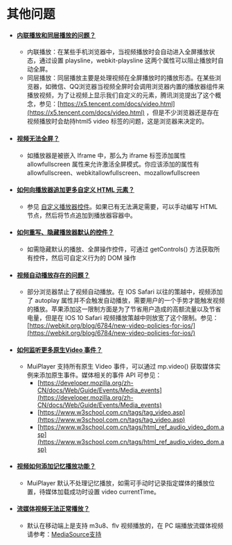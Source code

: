 # 其他问题

- #### <u>内联播放和同层播放的问题？</u>
	
	- 内联播放：在某些手机浏览器中，当视频播放时会自动进入全屏播放状态，通过设置 playsline，webkit-playsline 这两个属性可以阻止播放时自动全屏。
	- 同层播放：同层播放主要是处理视频在全屏播放时的播放形态。在某些浏览器，如微信、QQ浏览器当视频全屏时会调用浏览器内置的播放器组件来播放视频，为了让视频上显示我们自定义的元素，腾讯浏览提出了这个概念，参见：[https://x5.tencent.com/docs/video.html](https://x5.tencent.com/docs/video.html) ，但是不少浏览器还是存在视频播放时会劫持html5 video 标签的问题，这是浏览器来决定的。

- #### <u>视频无法全屏？</u>
  
  - 如播放器是被嵌入 Iframe 中，那么为 iframe 标签添加属性 allowfullscreen 属性来允许激活全屏模式。你应该添加的属性有 allowfullscreen、webkitallowfullscreen、mozallowfullscreen

- #### <u>如何向播放器追加更多自定义 HTML 元素？</u>
  
  - 参见 [自定义播放器控件](./custom-control/)。如果已有无法满足需要，可以手动编写 HTML 节点，然后将节点追加到播放器容器中。


- #### <u>如何重写、隐藏播放器默认的控件？</u>
	
	- 如需隐藏默认的播放、全屏操作控件，可通过 getControls() 方法获取所有控件，然后可自定义行为的 DOM 操作
- #### <u>视频自动播放存在的问题？</u>
	
	- 部分浏览器禁止了视频自动播放。在 IOS Safari 以往的策越中，视频添加了 autoplay 属性并不会触发自动播放，需要用户的一个手势才能触发视频的播放。苹果添加这一限制方面是为了节省用户造成的高额流量以及节省电量，但是在 IOS 10 Safari 视频播放策越中则放宽了这个限制。参见：[https://webkit.org/blog/6784/new-video-policies-for-ios/](https://webkit.org/blog/6784/new-video-policies-for-ios/)
- #### <u>如何监听更多原生Video 事件？</u>
	
	- MuiPlayer 支持所有原生 Video 事件，可以通过 mp.video() 获取媒体实例来添加原生事件。媒体相关的事件 API 可参见：
	  - [https://developer.mozilla.org/zh-CN/docs/Web/Guide/Events/Media_events](https://developer.mozilla.org/zh-CN/docs/Web/Guide/Events/Media_events)
	  - [https://www.w3school.com.cn/tags/tag_video.asp](https://www.w3school.com.cn/tags/tag_video.asp)
	  - [https://www.w3school.com.cn/tags/html_ref_audio_video_dom.asp](https://www.w3school.com.cn/tags/html_ref_audio_video_dom.asp)
- #### <u>视频如何添加记忆播放功能？</u>
	
	- MuiPlayer 默认不处理记忆播放，如需可手动时记录指定媒体的播放位置，待媒体加载成功时设置 video currentTime。

- #### <u>流媒体视频无法正常播放？</u>
	
	- 默认在移动端上是支持 m3u8、flv 视频播放的，在 PC 端播放流媒体视频请参考：[MediaSource支持](/preset/)
